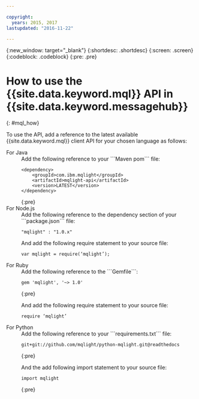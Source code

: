 ```yaml
---

copyright:
  years: 2015, 2017
lastupdated: "2016-11-22"

---
```


{:new_window: target="_blank"}
{:shortdesc: .shortdesc}
{:screen: .screen}
{:codeblock: .codeblock}
{:pre: .pre}

# How to use the {{site.data.keyword.mql}} API in {{site.data.keyword.messagehub}}
{: #mql_how}


To use the API, add a reference to the latest available {{site.data.keyword.mql}} client API for your chosen language as follows:

<dl><dt>For Java</dt>
<dd>Add the following reference to your ```Maven pom``` file:
<pre>
<code>&lt;dependency&gt;
    &lt;groupId&gt;com.ibm.mqlight&lt;/groupId&gt;
    &lt;artifactId&gt;mqlight-api&lt;/artifactId&gt;
    &lt;version&gt;LATEST&lt;/version&gt;
&lt;/dependency&gt;
</code></pre>
{:pre}

</dd>
<dt>For Node.js</dt>
<dd>Add the following reference to the dependency section of your ```package.json```
file:<pre><code>"mqlight" : "1.0.x"</code></pre>

And add the following require statement to your source
file:<pre><code>var mqlight = require(‘mqlight’);</code></pre>
</dd>
<dt>For Ruby</dt>
<dd>Add the following reference to the
```Gemfile```:<pre><code>gem 'mqlight', '~> 1.0'</code></pre>
{:pre}

And add the following require statement to your source
file:<pre><code>require ‘mqlight’</code></pre>
</dd>
<dt>For Python</dt>
<dd>Add the following reference to your ```requirements.txt```
file:<pre><code>git+git://github.com/mqlight/python-mqlight.git@readthedocs</code></pre>
{:pre}


And the add following import statement to your source
file:<pre><code>import mqlight</code></pre>
{:pre}

</dd>
</dl>

